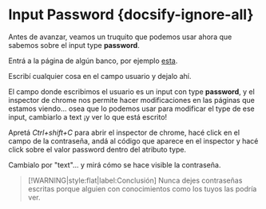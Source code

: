 # Input Password {docsify-ignore-all}

Antes de avanzar, veamos un truquito que podemos usar ahora que sabemos sobre el input type **password**.

Entrá a la página de algún banco, por ejemplo [esta](https://www.security.online-banking.hsbc.com.ar/gsa/SECURITY_LOGON_PAGE/).

Escribí cualquier cosa en el campo usuario y dejalo ahí.

El campo donde escribimos el usuario es un input con type **password**, y el inspector de chrome nos permite hacer modificaciones en las páginas que estamos viendo… osea que lo podemos usar para modificar el type de ese input, cambiarlo a text ¡y ver lo que está escrito!

Apretá *Ctrl+shift+C* para abrir el inspector de chrome, hacé click en el campo de la contraseña, andá al código que aparece en el inspector y hacé click sobre el valor password dentro del atributo type.

Cambialo por "text"… y mirá cómo se hace visible la contraseña.

>[!WARNING|style:flat|label:Conclusión]
>Nunca dejes contraseñas escritas porque alguien con conocimientos como los tuyos las podría ver.
